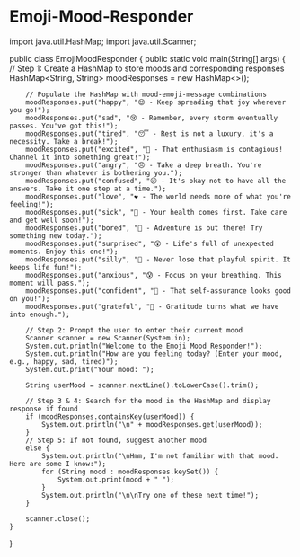 # Emoji-Mood-Responder
import java.util.HashMap;
import java.util.Scanner;

public class EmojiMoodResponder {
    public static void main(String[] args) {
        // Step 1: Create a HashMap to store moods and corresponding responses
        HashMap<String, String> moodResponses = new HashMap<>();
        
        // Populate the HashMap with mood-emoji-message combinations
        moodResponses.put("happy", "😊 - Keep spreading that joy wherever you go!");
        moodResponses.put("sad", "😢 - Remember, every storm eventually passes. You've got this!");
        moodResponses.put("tired", "😴 - Rest is not a luxury, it's a necessity. Take a break!");
        moodResponses.put("excited", "🤩 - That enthusiasm is contagious! Channel it into something great!");
        moodResponses.put("angry", "😠 - Take a deep breath. You're stronger than whatever is bothering you.");
        moodResponses.put("confused", "😕 - It's okay not to have all the answers. Take it one step at a time.");
        moodResponses.put("love", "❤️ - The world needs more of what you're feeling!");
        moodResponses.put("sick", "🤒 - Your health comes first. Take care and get well soon!");
        moodResponses.put("bored", "🥱 - Adventure is out there! Try something new today.");
        moodResponses.put("surprised", "😲 - Life's full of unexpected moments. Enjoy this one!");
        moodResponses.put("silly", "🤪 - Never lose that playful spirit. It keeps life fun!");
        moodResponses.put("anxious", "😰 - Focus on your breathing. This moment will pass.");
        moodResponses.put("confident", "💪 - That self-assurance looks good on you!");
        moodResponses.put("grateful", "🙏 - Gratitude turns what we have into enough.");
        
        // Step 2: Prompt the user to enter their current mood
        Scanner scanner = new Scanner(System.in);
        System.out.println("Welcome to the Emoji Mood Responder!");
        System.out.println("How are you feeling today? (Enter your mood, e.g., happy, sad, tired)");
        System.out.print("Your mood: ");
        
        String userMood = scanner.nextLine().toLowerCase().trim();
        
        // Step 3 & 4: Search for the mood in the HashMap and display response if found
        if (moodResponses.containsKey(userMood)) {
            System.out.println("\n" + moodResponses.get(userMood));
        } 
        // Step 5: If not found, suggest another mood
        else {
            System.out.println("\nHmm, I'm not familiar with that mood. Here are some I know:");
            for (String mood : moodResponses.keySet()) {
                System.out.print(mood + " ");
            }
            System.out.println("\n\nTry one of these next time!");
        }
        
        scanner.close();
    }
}
